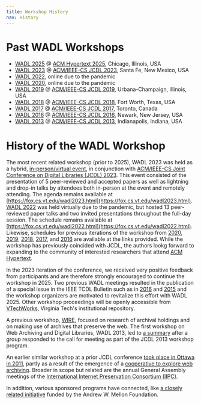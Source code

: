 ```yaml
---
title: Workshop History
nav: History
---
```


# Past WADL Workshops

* [WADL 2025](https://wadlworkshop.github.io/2025/) @ [ACM Hypertext 2025](https://ht.acm.org/ht2025/), Chicago, Illinois, USA
* [WADL 2023](https://fox.cs.vt.edu/wadl2023.html) @ [ACM/IEEE-CS JCDL 2023](https://2023.jcdl.org/), Santa Fe, New Mexico, USA
* [WADL 2022](https://fox.cs.vt.edu/wadl2022.html), online due to the pandemic
* [WADL 2020](https://fox.cs.vt.edu/wadl2020.html), online due to the pandemic
* [WADL 2019](https://fox.cs.vt.edu/wadl2019.html) @ [ACM/IEEE-CS JCDL 2019](https://2019.jcdl.org/), Urbana-Champaign, Illinois, USA
* [WADL 2018](https://fox.cs.vt.edu/wadl2018.html) @ [ACM/IEEE-CS JCDL 2018](https://2018.jcdl.org), Fort Worth, Texas, USA
* [WADL 2017](https://fox.cs.vt.edu/wadl2017.html) @ [ACM/IEEE-CS JCDL 2017](https://2017.jcdl.org), Toronto, Canada
* [WADL 2016](https://fox.cs.vt.edu/wadl2016.html) @ [ACM/IEEE-CS JCDL 2016](https://2016.jcdl.org), Newark, New Jersey, USA
* [WADL 2013](https://sigir.org/files/forum/2013D/p128.pdf) @ [ACM/IEEE-CS JCDL 2013](https://2013.jcdl.org), Indianapolis, Indiana, USA

# History of the WADL Workshop

The most recent related workshop (prior to 2025), WADL 2023 was held as a hybrid, [in-person/virtual event](https://fox.cs.vt.edu/wadl2023.html), in conjunction with [ACM/IEEE-CS Joint Conference on Digital Libraries (JCDL) 2023](https://2023.jcdl.org/). This event consisted of the presentation of 5 peer-reviewed and accepted papers as well as lightning and drop-in talks by attendees both in-person at the event and remotely attending. The agenda remains available at [https://fox.cs.vt.edu/wadl2023.html](https://fox.cs.vt.edu/wadl2023.html). [WADL 2022](https://fox.cs.vt.edu/wadl2022.html) was held virtually due to the pandemic, but hosted 13 peer-reviewed paper talks and two invited presentations throughout the full-day session. The schedule remains available at [https://fox.cs.vt.edu/wadl2022.html](https://fox.cs.vt.edu/wadl2022.html). Likewise, schedules for previous iterations of the workshop from [2020](https://fox.cs.vt.edu/wadl2020.html), [2019](https://fox.cs.vt.edu/wadl2019.html), [2018](https://fox.cs.vt.edu/wadl2018.html), [2017](https://fox.cs.vt.edu/wadl2017.html), and [2016](https://fox.cs.vt.edu/wadl2016.html) are available at the links provided. While the workshop has previously coincided with JCDL, the authors lookg forward to expanding to the community of interested researchers that attend [ACM Hypertext](https://ht.acm.org/ht2025/).

In the 2023 iteration of the conference, we received very positive feedback from participants and are therefore strongly encouraged to continue the workshop in 2025.
Two previous WADL meetings resulted in the publication of a special issue in the IEEE TCDL Bulletin such as in 
[2016](https://bulletin.jcdl.org/Bulletin/v13n1/papers/intro.pdf) and [2015](https://bulletin.jcdl.org/Bulletin/v11n2/papers/intro.pdf) and the workshop organizers are motivated to revitalize this effort with 
WADL 2025. Other workshop proceedings will be openly accessible from [VTechWorks](https://vtechworks.lib.vt.edu/), Virginia Tech's institutional repository.

A previous workshop, [WIRE](https://lazerlab.net/event/wire-workshop-working-internet-archives-research), focused on research of archival holdings and on making use of archives that preserve the
web. The first workshop on Web Archiving and Digital Libraries, WADL 2013, led to [a summary](https://sigir.org/files/forum/2013D/p128.pdf) after a group responded to the call for meeting as part of the JCDL 2013 workshop program. 

An earlier similar workshop at a prior JCDL conference [took place in Ottawa in 2011](http://infolab.stanford.edu/wac/), partly as a result of the emergence of a [cooperative to explore web archiving](https://cs.harding.edu/wag2011/). Broader in scope but related are the annual General Assembly meetings of the [International Internet Preservation Consortium (IIPC)](https://netpreserve.org/).

In addition, various sponsored programs have connected, like [a closely related initiative](https://library.columbia.edu/collections/web-archives.html) funded by the Andrew W. Mellon Foundation.

